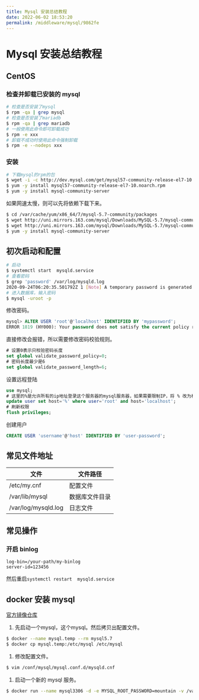 ```yaml
---
title: Mysql 安装总结教程
date: 2022-06-02 18:53:20
permalink: /middleware/mysql/9862fe
---
```

# Mysql 安装总结教程

## CentOS

### 检查并卸载已安装的 mysql

```bash
# 检查是否安装了mysql
$ rpm -qa | grep mysql 
# 检查是否安装了mariadb
$ rpm -qa | grep mariadb 
# 一般使用此命令即可卸载成功
$ rpm -e xxx  
# 卸载不成功时使用此命令强制卸载
$ rpm -e --nodeps xxx 
```

### 安装

```bash
# 下载mysql的rpm的包
$ wget -i -c http://dev.mysql.com/get/mysql57-community-release-el7-10.noarch.rpm
$ yum -y install mysql57-community-release-el7-10.noarch.rpm
$ yum -y install mysql-community-server
```

如果网速太慢，则可以先将依赖下载下来。

```bash
$ cd /var/cache/yum/x86_64/7/mysql-5.7-community/packages
$ wget http://uni.mirrors.163.com/mysql/Downloads/MySQL-5.7/mysql-community-client-5.7.31-1.el7.x86_64.rpm
$ wget http://uni.mirrors.163.com/mysql/Downloads/MySQL-5.7/mysql-community-server-5.7.31-1.el7.x86_64.rpm
$ yum -y install mysql-community-server
```

## 初次启动和配置

```bash
# 启动
$ systemctl start  mysqld.service
# 查看密码
$ grep 'password' /var/log/mysqld.log 
2020-09-24T06:20:35.501792Z 1 [Note] A temporary password is generated for root@localhost: efTxxx3U32)t
# 进入数据库，输入密码
$ mysql -uroot -p
```

修改密码。

```sql
mysql> ALTER USER 'root'@'localhost' IDENTIFIED BY 'mypassword';
ERROR 1819 (HY000): Your password does not satisfy the current policy requirements
```

直接修改会报错，所以需要修改密码校验规则。

```sql
# 设置0表示只校验密码长度
set global validate_password_policy=0;
# 密码长度最少是6
set global validate_password_length=6;
```

设置远程登陆

```sql
use mysql;
# 这里的%是允许所有的ip地址登录这个服务器的mysql服务器，如果需要限制IP，将 % 改为相应的 IP 即可
update user set host='%' where user='root' and host='localhost';
# 刷新权限
flush privileges;
```

创建用户

```sql
CREATE USER 'username'@'host' IDENTIFIED BY 'user-password';
```

## 常见文件地址

| 文件                  | 文件路径    |
| ------------------- | ------- |
| /etc/my.cnf         | 配置文件    |
| /var/lib/mysql      | 数据库文件目录 |
| /var/log/mysqld.log | 日志文件    |

## 常见操作

### 开启 binlog

```
log-bin=/your-path/my-binlog
server-id=123456
```

然后重启`systemctl restart  mysqld.service`

## docker 安装 mysql

[官方镜像仓库](https://hub.docker.com/_/mysql)

1. 先启动一个mysql，这个mysql。然后拷贝出配置文件。

```bash
$ docker --name mysql.temp --rm mysql5.7
$ docker cp mysql.temp:/etc/mysql /etc/mysql
```

1. 修改配置文件。

```bash
$ vim /conf/mysql/mysql.conf.d/mysqld.cnf
```

1. 启动一个新的 mysql 服务。

```bash
$ docker run --name mysql3306 -d -e MYSQL_ROOT_PASSWORD=mountain -v /var/lib/mysql:/var/lib/mysql -v /etc/mysql:/etc/mysql -p 3306:3306 mysql:5.7
```

